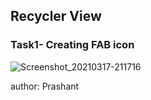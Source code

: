 <h2> Recycler View </h2>

<h3> Task1- Creating FAB icon  </h3>

![Screenshot_20210317-211716](https://user-images.githubusercontent.com/50170332/111507511-d8e77100-8772-11eb-8afd-c545251f0185.png)


author: Prashant


